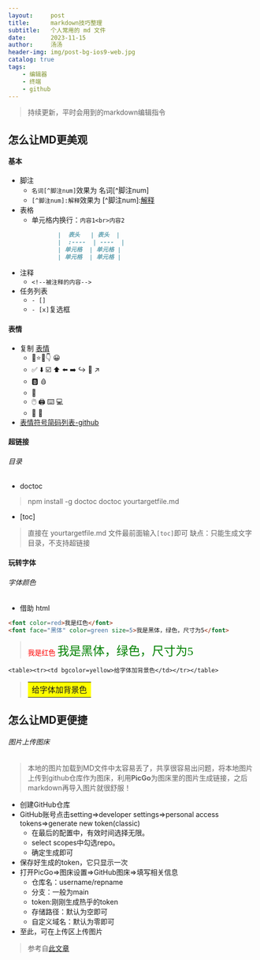```yaml
---
layout:     post
title:      markdown技巧整理
subtitle:   个人常用的 md 文件
date:       2023-11-15
author:     汤汤
header-img: img/post-bg-ios9-web.jpg
catalog: true
tags:
    - 编辑器
    - 终端
    - github
---
```


>持续更新，平时会用到的markdown编辑指令

## 怎么让MD更美观
#### 基本
+ 脚注
  + `名词[^脚注num]`效果为 名词[^脚注num]
  + `[^脚注num]:解释`效果为 [^脚注num]:<u>解释</u>
+ 表格
  + 单元格内换行：`内容1<br>内容2`
```markdown
              |  表头   | 表头  |
              |  :----  | ----  |
              | 单元格  | 单元格 |
              | 单元格  | 单元格 |
```
+ 注释
  + `<!--被注释的内容-->` 
+ 任务列表
  + `- []`
  + `- [x]`复选框
#### 表情
+ 复制 [表情](https://emojipedia.org/) 
  + 🎅⭐👀👇 😀
  + ✅ ⬇️ ☑️ ⬆️ ⬅️ ➡️ ↪️ 🔁 ↗️
  + 🅱️ 🩸
  + 🥂
  + 🖱️ 🖨️ ⌨️ 💻
  + 🧨 🐉
+ [表情符号简码列表-github](https://gist.github.com/rxaviers/7360908)


#### 超链接 
###### 目录 
+ doctoc
> npm install -g doctoc
> doctoc yourtargetfile.md
+ [toc]
> 直接在 yourtargetfile.md 文件最前面输入`[toc]`即可
> 缺点：只能生成文字目录，不支持超链接
#### 玩转字体 
###### 字体颜色
+ 借助 html 
```html
<font color=red>我是红色</font>
<font face="黑体" color=green size=5>我是黑体，绿色，尺寸为5</font>
```
> <font color=red>我是红色</font>
> <font face="黑体" color=green size=5>我是黑体，绿色，尺寸为5</font>

`<table><tr><td bgcolor=yellow>给字体加背景色</td></tr></table>
`
> <table><tr><td bgcolor=yellow>给字体加背景色</td></tr></table>



## 怎么让MD更便捷
###### 图片上传图床
> 本地的图片加载到MD文件中太容易丢了，共享很容易出问题，将本地图片上传到github仓库作为图床，利用**PicGo**为图床里的图片生成链接，之后markdown再导入图片就很舒服！
+ 创建GitHub仓库
+ GitHub账号点击setting$\Rightarrow$developer settings$\Rightarrow$personal access tokens$\Rightarrow$generate new token(classic)
  + 在最后的配置中，有效时间选择无限。
  + select scopes中勾选repo。
  + 确定生成即可
+ 保存好生成的token，它只显示一次
+ 打开PicGo$\Rightarrow$图床设置$\Rightarrow$GitHub图床$\Rightarrow$填写相关信息
  + 仓库名：username/repname
  + 分支：一般为main
  + token:刚刚生成热乎的token
  + 存储路径：默认为空即可
  + 自定义域名：默认为零即可
+ 至此，可在上传区上传图片
> 参考自[此文章](https://zhuanlan.zhihu.com/p/353775844)

